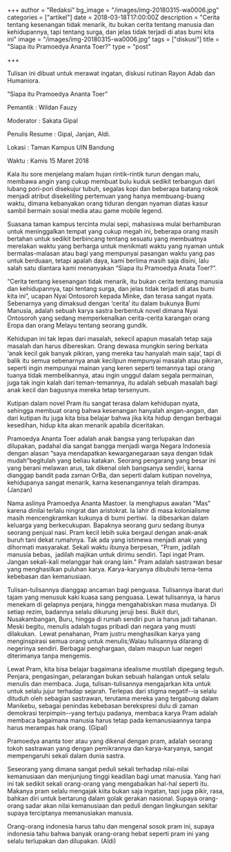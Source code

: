 +++
author = "Redaksi"
bg_image = "/images/img-20180315-wa0006.jpg"
categories = ["artikel"]
date = 2018-03-18T17:00:00Z
description = "Cerita tentang kesenangan tidak menarik, itu bukan cerita tentang manusia dan kehidupannya, tapi tentang surga, dan jelas tidak terjadi di atas bumi kita ini"
image = "/images/img-20180315-wa0006.jpg"
tags = ["diskusi"]
title = "Siapa itu Pramoedya Ananta Toer?"
type = "post"

+++

Tulisan ini dibuat untuk merawat ingatan, diskusi rutinan Rayon Adab dan Humaniora.

“Siapa itu Pramoedya Ananta Toer”

Pemantik : Wildan Fauzy

Moderator : Sakata Gipal

Penulis Resume : Gipal, Janjan, Aldi.

Lokasi : Taman Kampus UIN Bandung

Waktu : Kamis 15 Maret 2018

Kala itu sore menjelang malam hujan rintik-rintik turun dengan malu, membawa angin yang cukup membuat bulu kuduk sedikit terbangun dari lubang pori-pori disekujur tubuh, segalas kopi dan beberapa batang rokok menjadi atribut disekeliling pertemuan yang hanya membuang-buang waktu, dimana kebanyakan orang tiduran dengan nyaman diatas kasur sambil bermain sosial media atau game mobile legend.

Suasana taman kampus tercinta mulai sepi, mahasiswa mulai berhamburan untuk meninggalkan tempat yang cukup megah ini, beberapa orang masih bertahan untuk sedikit berbincang tentang sesuatu yang membuatnya merelakan waktu yang berharga untuk menikmati waktu yang nyaman untuk bermalas-malasan atau bagi yang mempunyai pasangan waktu yang pas untuk berduaan, tetapi apalah daya, kami berlima masih saja disini, lalu salah satu diantara kami menanyakan “Siapa itu Pramoedya Anata Toer?”.

“Cerita tentang kesenangan tidak menarik, itu bukan cerita tentang manusia dan kehidupannya, tapi tentang surga, dan jelas tidak terjadi di atas bumi kita ini”, ucapan Nyai Ontosoroh kepada Minke, dan terasa sangat nyata. Sebenarnya yang dimaksud dengan ‘cerita’ itu dalam bukunya Bumi Manusia, adalah sebuah karya sastra berbentuk novel dimana Nyai Ontosoroh yang sedang memperkenalkan cerita-cerita karangan orang Eropa dan orang Melayu tentang seorang gundik.

Kehidupan ini tak lepas dari masalah, sekecil apapun masalah tetap saja masalah dan harus dibereskan. Orang dewasa mungkin sering berkata ‘anak kecil gak banyak pikiran, yang mereka tau hanyalah main saja’, tapi di balik itu semua sebenarnya anak kecilpun mempunyai masalah atau pikiran, seperti ingin mempunyai mainan yang keren seperti temannya tapi orang tuanya tidak membelikannya, atau ingin unggul dalam segala permainan, juga tak ingin kalah dari teman-temannya, itu adalah sebuah masalah bagi anak kecil dan bagusnya mereka tetap tersenyum.

Kutipan dalam novel Pram itu sangat terasa dalam kehidupan nyata, sehingga membuat orang bahwa kesenangan hanyalah angan-angan, dan dari kutipan itu juga kita bisa belajar bahwa jika kita hidup dengan berbagai kesedihan, hidup kita akan menarik apabila diceritakan.

Pramoedya Ananta Toer adalah anak bangsa yang terlupakan dan dilupakan, padahal dia sangat bangga menjadi warga Negara Indonesia dengan alasan “saya mendapatkan kewarganegaraan saya dengan tidak mudah”begitulah yang beliau katakan. Seorang pengarang yang besar ini yang berani melawan arus, tak dikenal oleh bangsanya sendiri, karna dianggap bandit pada zaman OrBa, dan seperti dalam kutipan novelnya, kehidupanya sangat menarik, karna kesenangannya telah dirampas. (Janzan)

Nama aslinya Pramoedya Ananta Mastoer. Ia menghapus awalan "Mas" karena dinilai terlalu ningrat dan aristokrat. Ia lahir di masa kolonialisme masih mencengkramkan kukunya di bumi pertiwi.  Ia dibesarkan dalam keluarga yang berkecukupan. Bapaknya seorang guru sedang ibunya seorang penjual nasi. Pram kecil lebih suka bergaul dengan anak-anak buruh tani dekat rumahnya. Tak ada yang istimewa menjadi anak yang dihormati masyarakat. Sekali waktu ibunya berpesan, "Pram, jadilah manusia bebas,  jadilah majikan untuk dirimu sendiri. Tapi ingat Pram. Jangan sekali-kali melanggar hak orang lain." Pram adalah sastrawan besar yang menghasilkan puluhan karya. Karya-karyanya dibubuhi tema-tema kebebasan dan kemanusiaan.

Tulisan-tulisannya dianggap ancaman bagi penguasa. Tulisannya ibarat duri tajam yang menusuk kaki kuasa sang penguasa. Lewat tulisannya, ia harus menekam di gelapnya penjara, hingga mengahabiskan masa mudanya. Di setiap rezim, badannya selalu dikurung jeruji besi. Bukit duri, Nusakambangan, Buru, hingga di rumah sendiri pun ia harus jadi tahanan. Meski begitu, menulis adalah tugas pribadi dan negara yang musti dilakukan.  Lewat penahanan, Pram justru menghasilkan karya yang menginspirasi semua orang untuk menulis;Walau tulisannya dilarang di negerinya sendiri. Berbagai penghargaan, dalam maupun luar negeri diterimanya tanpa mengemis.

Lewat Pram, kita bisa belajar bagaimana idealisme mustilah dipegang teguh. Penjara, pengasingan, pelarangan bukan sebuah halangan untuk selalu menulis dan membaca. Juga, tulisan-tulisannya mengajarkan kita untuk untuk selalu jujur terhadap sejarah. Terlepas dari stigma negatif--ia selalu dituduh oleh sebagian sastrawan, terutama mereka yang tergabung dalam Manikebu, sebagai penindas kebebasan berekspresi dulu di zaman demokrasi terpimpin--yang tertuju padanya, membaca karya Pram adalah membaca bagaimana manusia harus tetap pada kemanusiaannya tanpa harus merampas hak orang. (Gipal)

Pramoedya ananta toer atau yang dikenal dengan pram, adalah seorang tokoh sastrawan yang dengan pemikrannya dan karya-karyanya, sangat mempengaruhi sekali dalam dunia sastra.

Seseorang yang dimana sangat peduli sekali terhadap nilai-nilai kemanusiaan dan menjunjung tinggi keadilan bagi umat manusia. Yang hari ini tak sedikit sekali orang-orang yang mengabaikan hal-hal seperti itu. Makanya pram selalu mengajak kiita bukan saja ingatan, tapi juga pikir, rasa, bahkan diri untuk bertarung dalam golak gerakan nasional. Supaya orang-orang sadar akan nilai kemanusiaan dan peduli dengan lingkungan sekitar supaya terciptanya memanusiakan manusia.

Orang-orang indonesia harus tahu dan mengenal sosok pram ini, supaya indonesia tahu bahwa banyak orang-orang hebat seperti pram ini yang selalu terlupakan dan dilupakan. (Aldi)